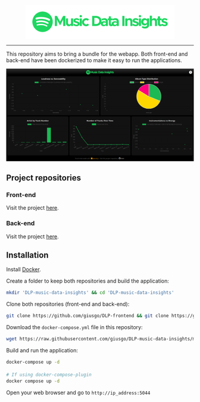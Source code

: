 <div align="center">

<img width="400px" src="./img/logo.png"></img>

</div>

<hr>

This repository aims to bring a bundle for the webapp. Both front-end and back-end have been dockerized to make it easy to run the applications.

<div align="center">

![](./img/demo.png)

</div>

## Project repositories

### Front-end
Visit the project [here](https://github.com/giusgo/DLP-frontend).

### Back-end
Visit the project [here](https://github.com/Torrex123/Spotify).

## Installation

Install [Docker](https://docs.docker.com/get-docker/).

Create a folder to keep both repositories and build the application:

```bash
mkdir 'DLP-music-data-insights' && cd 'DLP-music-data-insights'
```

Clone both repositories (front-end and back-end):

```bash
git clone https://github.com/giusgo/DLP-frontend && git clone https://github.com/Torrex123/Spotify
```

Download the `docker-compose.yml` file in this repository:

```bash
wget https://raw.githubusercontent.com/giusgo/DLP-music-data-insights/main/docker-compose.yml
```

Build and run the application:

```bash
docker-compose up -d

# If using docker-compose-plugin
docker compose up -d
```

Open your web browser and go to `http://ip_address:5044`
